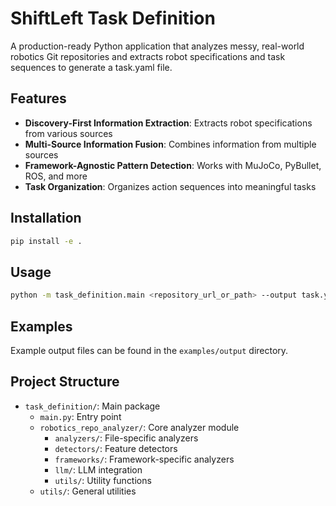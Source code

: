 # ShiftLeft Task Definition

A production-ready Python application that analyzes messy, real-world robotics Git repositories and extracts robot specifications and task sequences to generate a task.yaml file.

## Features

- **Discovery-First Information Extraction**: Extracts robot specifications from various sources
- **Multi-Source Information Fusion**: Combines information from multiple sources
- **Framework-Agnostic Pattern Detection**: Works with MuJoCo, PyBullet, ROS, and more
- **Task Organization**: Organizes action sequences into meaningful tasks

## Installation

```bash
pip install -e .
```

## Usage

```bash
python -m task_definition.main <repository_url_or_path> --output task.yaml
```

## Examples

Example output files can be found in the `examples/output` directory.

## Project Structure

- `task_definition/`: Main package
  - `main.py`: Entry point
  - `robotics_repo_analyzer/`: Core analyzer module
    - `analyzers/`: File-specific analyzers
    - `detectors/`: Feature detectors
    - `frameworks/`: Framework-specific analyzers
    - `llm/`: LLM integration
    - `utils/`: Utility functions
  - `utils/`: General utilities
